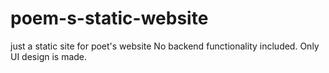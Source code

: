 # poem-s-static-website
just a static site for poet's website
No backend functionality included. Only UI design is made. 
